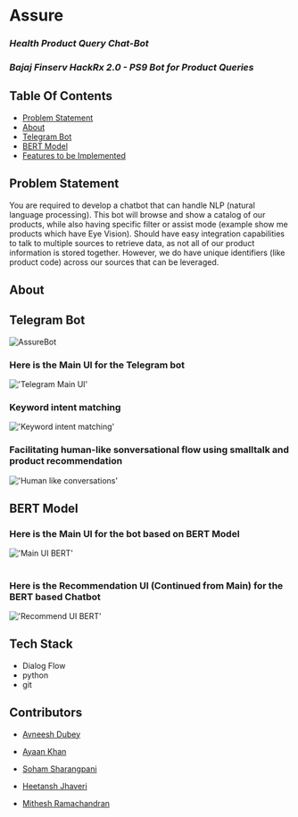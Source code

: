 # Assure

### *Health Product Query Chat-Bot*
### *Bajaj Finserv HackRx 2.0 - PS9 Bot for Product Queries*

## Table Of Contents
  - [Problem Statement ](#problem-statement)
  - [About](#About)
  - [Telegram Bot](#Telegram-Bot)
  - [BERT Model](#BERT-Model)
  - [Features to be Implemented](#features-to-be-implemented)


## Problem Statement
You are required to develop a chatbot that can handle NLP (natural language processing). This bot will browse and show a catalog of our products, while also having specific filter or assist mode (example show me products which have Eye Vision). Should have easy integration capabilities to talk to multiple sources to retrieve data, as not all of our product information is stored together. However, we do have unique identifiers (like product code) across our sources that can be leveraged.

## About

## Telegram Bot

![AssureBot](AssureBot.gif)

### Here is the Main UI for the Telegram bot
!['Telegram Main UI'](https://github.com/HackRx2-0/ps9_data_another_day/blob/e3e91711b72273a051f2148ffde062f8916388dc/Bot_01/Chatbot1.jpeg)
### Keyword intent matching
!['Keyword intent matching'](https://github.com/HackRx2-0/ps9_data_another_day/blob/main/Bot_01/Chatbot2.jpeg)
### Facilitating human-like sonversational flow using smalltalk and product recommendation
!['Human like conversations'](https://github.com/HackRx2-0/ps9_data_another_day/blob/main/Bot_01/Chatbot3.jpeg)


## BERT Model

### Here is the Main UI for the bot based on BERT Model
!['Main UI BERT'](https://github.com/HackRx2-0/ps9_data_another_day/blob/901195d2c25bc991547cf75680618cbb3567439d/BERT/mainui.jpg)
#
#
### Here is the Recommendation UI (Continued from Main) for the BERT based Chatbot
!['Recommend UI BERT'](https://github.com/HackRx2-0/ps9_data_another_day/blob/901195d2c25bc991547cf75680618cbb3567439d/BERT/main2ui.jpg)


## Tech Stack
- Dialog Flow
- python
- git

## Contributors

- [Avneesh Dubey](https://github.com/avneeshdubey99)

- [Ayaan Khan](https://github.com/ayaan-27)

- [Soham Sharangpani](https://github.com/SohamSharangpani)

- [Heetansh Jhaveri](https://github.com/hjj31)

- [Mithesh Ramachandran](https://github.com/259mit)










 
